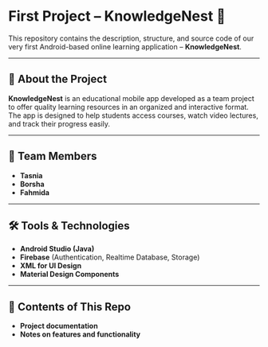 # **First Project – KnowledgeNest 📱**

This repository contains the description, structure, and source code of our very first Android-based online learning application – **KnowledgeNest**.

---

## 📖 **About the Project**

**KnowledgeNest** is an educational mobile app developed as a team project to offer quality learning resources in an organized and interactive format.  
The app is designed to help students access courses, watch video lectures, and track their progress easily.

---

## 👥 **Team Members**

- **Tasnia**  
- **Borsha**  
- **Fahmida**

---

## 🛠️ **Tools & Technologies**

- **Android Studio (Java)**  
- **Firebase** (Authentication, Realtime Database, Storage)  
- **XML for UI Design**  
- **Material Design Components**

---

## 📂 **Contents of This Repo**

- **Project documentation**   
- **Notes on features and functionality**
